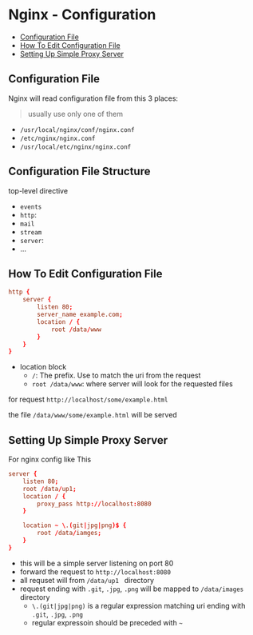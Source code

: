 # Nginx - Configuration

* [Configuration File](#configuration-file)
* [How To Edit Configuration File](#how-to-edit-configuration-file)
* [Setting Up Simple Proxy Server](#setting-up-simple-proxy-server)

## Configuration File

Nginx will read configuration file from this 3 places:

> usually use only one of them

- `/usr/local/nginx/conf/nginx.conf`
- `/etc/nginx/nginx.conf`
- `/usr/local/etc/nginx/nginx.conf`

## Configuration File Structure

top-level directive

- `events`
- `http`: 
- `mail`
- `stream`
- `server`: 
- ...

## How To Edit Configuration File

```conf
http {
    server {
        listen 80;
        server_name example.com;
        location / {
            root /data/www
        }
    }
}
```

- location block
  - `/`: The prefix. Use to match the uri from the request
  - `root /data/www`: where server will look for the requested files

for request `http://localhost/some/example.html`

the file `/data/www/some/example.html` will be served

## Setting Up Simple Proxy Server

For nginx config like This

```conf
server {
    listen 80;
    root /data/up1;
    location / {
        proxy_pass http://localhost:8080
    }

    location ~ \.(git|jpg|png)$ {
        root /data/iamges;
    }
}
```

- this will be a simple server listening on port 80
- forward the request to `http://localhost:8080`
- all requset will from `/data/up1 ` directory
- request ending with `.git`, `.jpg`, `.png` will be mapped to `/data/images` directory
  - `\.(git|jpg|png)` is a regular expression matching uri ending with `.git`, `.jpg`, `.png`
  - regular expressoin should be preceded with `~`


